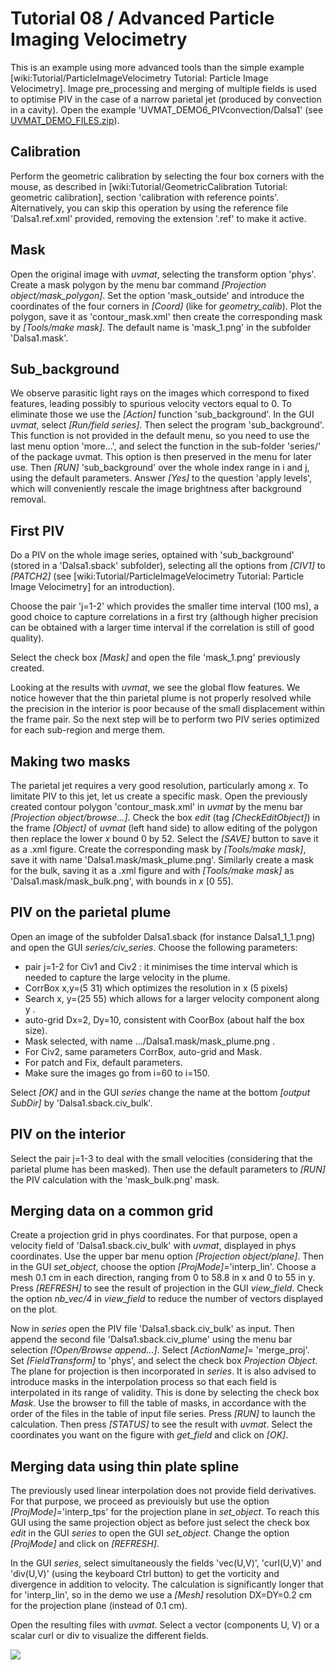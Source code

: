 # Tutorial 08 / Advanced Particle Imaging Velocimetry

This is an example using more advanced tools than the simple example [wiki:Tutorial/ParticleImageVelocimetry Tutorial: Particle Image Velocimetry].
Image pre_processing and merging of multiple fields is used to optimise PIV in the case of a narrow parietal jet (produced by convection in a cavity).
Open the example 'UVMAT_DEMO6_PIVconvection/Dalsa1' (see [UVMAT_DEMO_FILES.zip](https://legi.gricad-pages.univ-grenoble-alpes.fr/soft/uvmat-doc/data/UVMAT_DEMO_FILES.zip)).


## Calibration
Perform the geometric calibration by selecting the four box corners with the mouse, as described in [wiki:Tutorial/GeometricCalibration Tutorial: geometric calibration], section 'calibration with reference points'.
Alternatively, you can skip this operation by using the reference file 'Dalsa1.ref.xml' provided, removing the extension '.ref' to make it active.


## Mask
Open the original image with *uvmat*, selecting the transform option 'phys'.
Create a mask polygon by the menu bar command *[Projection object/mask_polygon]*.
Set the option 'mask_outside' and introduce the coordinates of the four corners in *[Coord]* (like for *geometry_calib*).
Plot the polygon, save it as 'contour_mask.xml' then create the corresponding mask by *[Tools/make mask]*.
The default name is 'mask_1.png' in the subfolder 'Dalsa1.mask'.


## Sub_background

We observe parasitic light rays on the images which correspond to fixed features, leading possibly to spurious velocity vectors equal to 0.
To eliminate those we use the *[Action]* function 'sub_background'.
In the GUI *uvmat*, select *[Run/field series]*.
Then select the program 'sub_background'.
This function is not provided in the default menu, so you need to use the last menu option 'more...', and select the function in the sub-folder 'series/' of the package uvmat.
This option is then preserved in the menu for later use.
Then *[RUN]* 'sub_background' over the whole index range in i and j, using the default parameters.
Answer *[Yes]* to the question 'apply levels', which will conveniently rescale the image brightness after background removal.

## First PIV

Do a PIV on the whole image series, optained with 'sub_background' (stored in a 'Dalsa1.sback' subfolder), selecting all the options from *[CIV1]* to *[PATCH2]* (see [wiki:Tutorial/ParticleImageVelocimetry Tutorial: Particle Image Velocimetry] for an introduction).

Choose the pair 'j=1-2' which provides the smaller time interval (100 ms), a good choice to capture correlations in a first try (although higher precision can be obtained with a larger time interval if the correlation is still of good quality).

Select the check box *[Mask]* and open the file 'mask_1.png' previously created.

Looking at the results with *uvmat*, we see the global flow features.
We notice however that the thin parietal plume is not properly resolved while the precision in the interior is poor because of the small displacement within the frame pair.
So the next step will be to perform two PIV series optimized for each sub-region and merge them.


## Making two masks

The parietal jet requires a very good resolution, particularly among _x_.
To limitate PIV to this jet, let us create a specific mask.
Open the previously created contour polygon 'contour_mask.xml' in *uvmat* by the menu bar *[Projection object/browse...]*.
Check the box *edit* (tag *[CheckEditObject]*) in the frame *[Object]* of *uvmat* (left hand side) to allow editing of the polygon then replace the lower _x_ bound 0 by 52.
Select the *[SAVE]* button to save it as a .xml figure.
Create the corresponding mask by *[Tools/make mask]*, save it with name 'Dalsa1.mask/mask_plume.png'.
Similarly create a mask for the bulk, saving it as a .xml figure and with *[Tools/make mask]* as 'Dalsa1.mask/mask_bulk.png', with bounds in _x_ [0 55].


## PIV on the parietal plume

Open an image of the subfolder Dalsa1.sback (for instance Dalsa1_1_1.png) and open the GUI *series/civ_series*.
Choose the following parameters:

* pair j=1-2 for Civ1 and Civ2 : it minimises the time interval which is needed to capture the large velocity in the plume.
* CorrBox x,y=(5 31) which optimizes the resolution in x (5 pixels)
* Search x, y=(25 55) which allows for a larger velocity component along y .
* auto-grid Dx=2, Dy=10, consistent with CoorBox (about half the box size).
* Mask selected, with name .../Dalsa1.mask/mask_plume.png .
* For Civ2, same parameters CorrBox, auto-grid and Mask.
* For patch and Fix, default parameters.
* Make sure the images go from i=60 to i=150.

Select *[OK]* and in the GUI *series* change the name at the bottom *[output SubDir]* by 'Dalsa1.sback.civ_bulk'.


## PIV on the interior

Select the pair j=1-3 to deal with the small velocities (considering that the parietal plume has been masked).
Then use the default parameters to *[RUN]* the PIV calculation with the 'mask_bulk.png' mask.


## Merging data on a common grid

Create a projection grid in phys coordinates.
For that purpose, open a velocity field of 'Dalsa1.sback.civ_bulk' with *uvmat*, displayed in phys coordinates.
Use the upper bar menu option *[Projection object/plane]*.
Then in the GUI *set_object*, choose the option *[ProjMode]=*'interp_lin'.
Choose a mesh 0.1 cm in each direction, ranging from 0 to 58.8 in x and 0 to 55 in y.
Press *[REFRESH]* to see the result of projection in the GUI *view_field*.
Check the option *nb_vec/4* in *view_field* to reduce the number of vectors displayed on the plot.

Now in *series* open the PIV file 'Dalsa1.sback.civ_bulk' as input.
Then append the second file 'Dalsa1.sback.civ_plume' using the menu bar selection *[!Open/Browse append...]*.
Select *[ActionName]*= 'merge_proj'.
Set *[FieldTransform]* to 'phys', and select the check box *Projection Object*.
The plane for projection is then incorporated in *series*.
It is also advised to introduce masks in the interpolation process so that each field is interpolated in its range of validity.
This is done by selecting the check box *Mask*.
Use the browser to fill the table of masks, in accordance with the order of the files in the table of input file series.
Press *[RUN]* to launch the calculation.
Then press *[STATUS]* to see the result with *uvmat*.
Select the coordinates you want on the figure with *get_field* and click on *[OK]*.


## Merging data using thin plate spline

The previously used linear interpolation does not provide field derivatives.
For that purpose, we proceed as previouisly but use the option *[ProjMode]=*'interp_tps' for the projection plane in *set_object*.
To reach this GUI using the same projection object as before just select the check box *edit* in the GUI *series* to open the GUI *set_object*.
Change the option *[ProjMode]* and click on *[REFRESH]*.

In the GUI *series*, select simultaneously the fields 'vec(U,V)', 'curl(U,V)' and 'div(U,V)' (using the keyboard Ctrl button) to get the vorticity and divergence in addition to velocity.
The calculation is significantly longer that for 'interp_lin', so in the demo we use a *[Mesh]* resolution DX=DY=0.2 cm for the projection plane (instead of 0.1 cm).

Open the resulting files with *uvmat*.
Select a vector (components U, V) or a scalar curl or div to visualize the different fields.

![](08-merging-data-using-tps.png)
